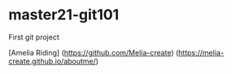 # master21-git101
First git project

[Amelia Riding] (https://github.com/Melia-create) (https://melia-create.github.io/aboutme/)